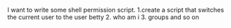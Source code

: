 I want to write some shell permission script. 
1.create a script that switches the current user to the user betty
2. who am i
3. groups
and so on
